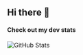 ## Hi there 👋
#### Check out my dev stats
![GitHub Stats](https://github-readme-stats.vercel.app/api?username=qopu&theme=algolia)
